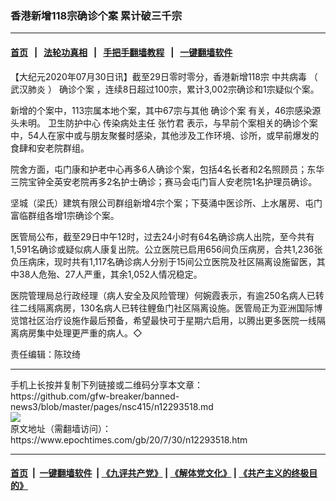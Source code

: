 ### 香港新增118宗确诊个案 累计破三千宗
------------------------

#### [首页](https://github.com/gfw-breaker/banned-news3/blob/master/README.md) &nbsp;&nbsp;|&nbsp;&nbsp; [法轮功真相](https://github.com/begood0513/basic/blob/master/README.md)  &nbsp;&nbsp;|&nbsp;&nbsp; [手把手翻墙教程](https://github.com/gfw-breaker/guides/wiki)  &nbsp;&nbsp;|&nbsp;&nbsp; [一键翻墙软件](https://github.com/gfw-breaker/nogfw/blob/master/README.md)  



<div><p>
 【大纪元2020年07月30日讯】截至29日零时零分，香港新增118宗
 <ok href="https://www.epochtimes.com/gb/tag/%E4%B8%AD%E5%85%B1%E7%97%85%E6%AF%92.html">
  中共病毒
 </ok>
 （
 <ok href="https://www.epochtimes.com/gb/tag/%E6%AD%A6%E6%B1%89%E8%82%BA%E7%82%8E.html">
  武汉肺炎
 </ok>
 ）
 <ok href="https://www.epochtimes.com/gb/tag/%E7%A1%AE%E8%AF%8A%E4%B8%AA%E6%A1%88.html">
  确诊个案
 </ok>
 ，连续8日超过100宗，累计3,002宗确诊和1宗疑似个案。
</p>
<p>
 新增的个案中，113宗属本地个案，其中67宗与其他
 <ok href="https://www.epochtimes.com/gb/tag/%E7%A1%AE%E8%AF%8A%E4%B8%AA%E6%A1%88.html">
  确诊个案
 </ok>
 有关，46宗感染源头未明。
 <ok href="https://www.epochtimes.com/gb/tag/%E5%8D%AB%E7%94%9F%E9%98%B2%E6%8A%A4%E4%B8%AD%E5%BF%83.html">
  卫生防护中心
 </ok>
 传染病处主任
 <ok href="https://www.epochtimes.com/gb/tag/%E5%BC%A0%E7%AB%B9%E5%90%9B.html">
  张竹君
 </ok>
 表示，与早前个案相关的确诊个案中，54人在家中或与朋友聚餐时感染，其他涉及工作环境、诊所，或早前爆发的食肆和安老院群组。
</p>
<p>
 院舍方面，屯门康和护老中心再多6人确诊个案，包括4名长者和2名照顾员；东华三院宝钟全英安老院再多2名护士确诊；赛马会屯门盲人安老院1名护理员确诊。
</p>
<p>
 坚城（梁氏）建筑有限公司群组新增4宗个案；下葵涌中医诊所、上水屠房、屯门富临群组各增1宗确诊个案。
</p>
<p>
 医管局公布，截至29日中午12时，过去24小时有64名确诊病人出院，至今共有1,591名确诊或疑似病人康复出院。公立医院已启用656间负压病房，合共1,236张负压病床，现时共有1,117名确诊病人分别于15间公立医院及社区隔离设施留医，其中38人危殆、27人严重，其余1,052人情况稳定。
</p>
<p>
 医院管理局总行政经理（病人安全及风险管理）何婉霞表示，有逾250名病人已转往二线隔离病房，130名病人已转往鲤鱼门社区隔离设施。医管局正为亚洲国际博览馆社区治疗设施作最后预备，希望最快可于星期六启用，以腾出更多医院一线隔离病房集中处理更严重的病人。◇
</p>
<p>
 责任编辑：陈玟绮
</p>
</div>
<hr/>
手机上长按并复制下列链接或二维码分享本文章：<br/>
https://github.com/gfw-breaker/banned-news3/blob/master/pages/nsc415/n12293518.md <br/>
<a href='https://github.com/gfw-breaker/banned-news3/blob/master/pages/nsc415/n12293518.md'><img src='https://github.com/gfw-breaker/banned-news3/blob/master/pages/nsc415/n12293518.md.png'/></a> <br/>
原文地址（需翻墙访问）：https://www.epochtimes.com/gb/20/7/30/n12293518.htm


------------------------
#### [首页](https://github.com/gfw-breaker/banned-news3/blob/master/README.md) &nbsp;|&nbsp; [一键翻墙软件](https://github.com/gfw-breaker/nogfw/blob/master/README.md) &nbsp;| [《九评共产党》](https://github.com/gfw-breaker/9ping.md/blob/master/README.md#九评之一评共产党是什么) | [《解体党文化》](https://github.com/gfw-breaker/jtdwh.md/blob/master/README.md) | [《共产主义的终极目的》](https://github.com/gfw-breaker/gczydzjmd.md/blob/master/README.md)


<img src='http://gfw-breaker.win/banned-news3/pages/nsc415/n12293518.md' width='0px' height='0px'/>